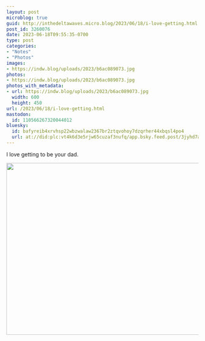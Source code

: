 ```yaml
---
layout: post
microblog: true
guid: http://inthedeltawaves.micro.blog/2023/06/18/i-love-getting.html
post_id: 3260076
date: 2023-06-18T09:55:35-0700
type: post
categories:
- "Notes"
- "Photos"
images:
- https://indw.blog/uploads/2023/b6ac089073.jpg
photos:
- https://indw.blog/uploads/2023/b6ac089073.jpg
photos_with_metadata:
- url: https://indw.blog/uploads/2023/b6ac089073.jpg
  width: 600
  height: 450
url: /2023/06/18/i-love-getting.html
mastodon:
  id: 110566267320044012
bluesky:
  id: bafyreib4xrvhsp22wbzwalaw2367br2ztqvohoy7dzqrher44xbqsl4po4
  url: at://did:plc:vt4k6d3e5rjw65cuzaf3nufq/app.bsky.feed.post/3jyhd7addq42x
---
```

I love getting to be your dad. 

<img src="uploads/2023/b6ac089073.jpg" width="600" height="450" alt="">
